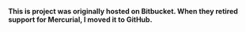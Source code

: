 **This is project was originally hosted on Bitbucket. When they retired support for Mercurial, I moved it to GitHub.**
